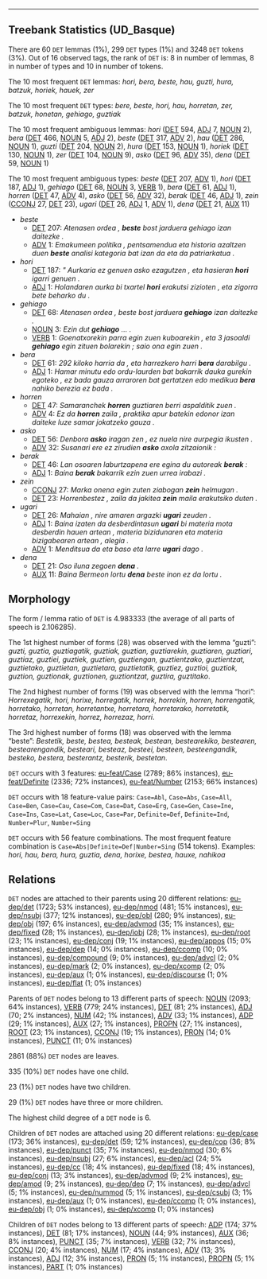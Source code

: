 

--------------------------------------------------------------------------------

## Treebank Statistics (UD_Basque)

There are 60 `DET` lemmas (1%), 299 `DET` types (1%) and 3248 `DET` tokens (3%).
Out of 16 observed tags, the rank of `DET` is: 8 in number of lemmas, 8 in number of types and 10 in number of tokens.

The 10 most frequent `DET` lemmas: <em>hori, bera, beste, hau, guzti, hura, batzuk, horiek, hauek, zer</em>

The 10 most frequent `DET` types:  <em>bere, beste, hori, hau, horretan, zer, batzuk, honetan, gehiago, guztiak</em>

The 10 most frequent ambiguous lemmas: <em>hori</em> ([DET]() 594, [ADJ]() 7, [NOUN]() 2), <em>bera</em> ([DET]() 466, [NOUN]() 5, [ADJ]() 2), <em>beste</em> ([DET]() 317, [ADV]() 2), <em>hau</em> ([DET]() 286, [NOUN]() 1), <em>guzti</em> ([DET]() 204, [NOUN]() 2), <em>hura</em> ([DET]() 153, [NOUN]() 1), <em>horiek</em> ([DET]() 130, [NOUN]() 1), <em>zer</em> ([DET]() 104, [NOUN]() 9), <em>asko</em> ([DET]() 96, [ADV]() 35), <em>dena</em> ([DET]() 59, [NOUN]() 1)

The 10 most frequent ambiguous types:  <em>beste</em> ([DET]() 207, [ADV]() 1), <em>hori</em> ([DET]() 187, [ADJ]() 1), <em>gehiago</em> ([DET]() 68, [NOUN]() 3, [VERB]() 1), <em>bera</em> ([DET]() 61, [ADJ]() 1), <em>horren</em> ([DET]() 47, [ADV]() 4), <em>asko</em> ([DET]() 56, [ADV]() 32), <em>berak</em> ([DET]() 46, [ADJ]() 1), <em>zein</em> ([CCONJ]() 27, [DET]() 23), <em>ugari</em> ([DET]() 26, [ADJ]() 1, [ADV]() 1), <em>dena</em> ([DET]() 21, [AUX]() 11)


* <em>beste</em>
  * [DET]() 207: <em>Atenasen ordea , <b>beste</b> bost jarduera gehiago izan daitezke .</em>
  * [ADV]() 1: <em>Emakumeen politika , pentsamendua eta historia azaltzen duen <b>beste</b> analisi kategoria bat izan da eta da patriarkatua .</em>
* <em>hori</em>
  * [DET]() 187: <em>" Aurkaria ez genuen asko ezagutzen , eta hasieran <b>hori</b> igarri genuen .</em>
  * [ADJ]() 1: <em>Holandaren aurka bi txartel <b>hori</b> erakutsi zizioten , eta zigorra bete beharko du .</em>
* <em>gehiago</em>
  * [DET]() 68: <em>Atenasen ordea , beste bost jarduera <b>gehiago</b> izan daitezke .</em>
  * [NOUN]() 3: <em>Ezin dut <b>gehiago</b> ... .</em>
  * [VERB]() 1: <em>Goenatxorekin parra egin zuen kuboarekin , eta 3 jasoaldi <b>gehiago</b> egin zituen bolarekin ; saio ona egin zuen .</em>
* <em>bera</em>
  * [DET]() 61: <em>292 kiloko harria da , eta harrezkero harri <b>bera</b> darabilgu .</em>
  * [ADJ]() 1: <em>Hamar minutu edo ordu-laurden bat bakarrik dauka gurekin egoteko , ez bada gauza arraroren bat gertatzen edo medikua <b>bera</b> nahiko berezia ez bada .</em>
* <em>horren</em>
  * [DET]() 47: <em>Samaranchek <b>horren</b> guztiaren berri aspalditik zuen .</em>
  * [ADV]() 4: <em>Ez da <b>horren</b> zaila , praktika apur batekin edonor izan daiteke luze samar jokatzeko gauza .</em>
* <em>asko</em>
  * [DET]() 56: <em>Denbora <b>asko</b> iragan zen , ez nuela nire aurpegia ikusten .</em>
  * [ADV]() 32: <em>Susanari ere ez zirudien <b>asko</b> axola zitzaionik :</em>
* <em>berak</em>
  * [DET]() 46: <em>Lan osoaren laburtzapena ere egina du autoreak <b>berak</b> :</em>
  * [ADJ]() 1: <em>Baina <b>berak</b> bakarrik ezin zuen urrea irabazi .</em>
* <em>zein</em>
  * [CCONJ]() 27: <em>Marka onena egin zuten ziabogan <b>zein</b> helmugan .</em>
  * [DET]() 23: <em>Horrenbestez , zaila da jakitea <b>zein</b> maila erakutsiko duten .</em>
* <em>ugari</em>
  * [DET]() 26: <em>Mahaian , nire amaren argazki <b>ugari</b> zeuden .</em>
  * [ADJ]() 1: <em>Baina izaten da desberdintasun <b>ugari</b> bi materia mota desberdin hauen artean , materia bizidunaren eta materia bizigabearen artean , alegia .</em>
  * [ADV]() 1: <em>Menditsua da eta baso eta larre <b>ugari</b> dago .</em>
* <em>dena</em>
  * [DET]() 21: <em>Oso iluna zegoen <b>dena</b> .</em>
  * [AUX]() 11: <em>Baina Bermeon lortu <b>dena</b> beste inon ez da lortu .</em>

## Morphology

The form / lemma ratio of `DET` is 4.983333 (the average of all parts of speech is 2.106285).

The 1st highest number of forms (28) was observed with the lemma “guzti”: <em>guzti, guztia, guztiagatik, guztiak, guztian, guztiarekin, guztiaren, guztiari, guztiaz, guztiei, guztiek, guztien, guztiengan, guztientzako, guztientzat, guztietako, guztietan, guztietara, guztietatik, guztiez, guztioi, guztiok, guztion, guztionak, guztionen, guztiontzat, guztira, guztitako</em>.

The 2nd highest number of forms (19) was observed with the lemma “hori”: <em>Horrexegatik, hori, horixe, horregatik, horrek, horrekin, horren, horrengatik, horretako, horretan, horretantxe, horretara, horretarako, horretatik, horretaz, horrexekin, horrez, horrezaz, horri</em>.

The 3rd highest number of forms (18) was observed with the lemma “beste”: <em>Bestetik, beste, bestea, besteak, bestean, bestearekiko, bestearen, bestearengandik, besteari, besteaz, besteei, besteen, besteengandik, besteko, bestera, besterantz, besterik, bestetan</em>.

`DET` occurs with 3 features: [eu-feat/Case]() (2789; 86% instances), [eu-feat/Definite]() (2336; 72% instances), [eu-feat/Number]() (2153; 66% instances)

`DET` occurs with 18 feature-value pairs: `Case=Abl`, `Case=Abs`, `Case=All`, `Case=Ben`, `Case=Cau`, `Case=Com`, `Case=Dat`, `Case=Erg`, `Case=Gen`, `Case=Ine`, `Case=Ins`, `Case=Lat`, `Case=Loc`, `Case=Par`, `Definite=Def`, `Definite=Ind`, `Number=Plur`, `Number=Sing`

`DET` occurs with 56 feature combinations.
The most frequent feature combination is `Case=Abs|Definite=Def|Number=Sing` (514 tokens).
Examples: <em>hori, hau, bera, hura, guztia, dena, horixe, bestea, hauxe, nahikoa</em>


## Relations

`DET` nodes are attached to their parents using 20 different relations: [eu-dep/det]() (1723; 53% instances), [eu-dep/nmod]() (481; 15% instances), [eu-dep/nsubj]() (377; 12% instances), [eu-dep/obl]() (280; 9% instances), [eu-dep/obj]() (197; 6% instances), [eu-dep/advmod]() (35; 1% instances), [eu-dep/fixed]() (28; 1% instances), [eu-dep/iobj]() (28; 1% instances), [eu-dep/root]() (23; 1% instances), [eu-dep/conj]() (19; 1% instances), [eu-dep/appos]() (15; 0% instances), [eu-dep/dep]() (14; 0% instances), [eu-dep/ccomp]() (10; 0% instances), [eu-dep/compound]() (9; 0% instances), [eu-dep/advcl]() (2; 0% instances), [eu-dep/mark]() (2; 0% instances), [eu-dep/xcomp]() (2; 0% instances), [eu-dep/aux]() (1; 0% instances), [eu-dep/discourse]() (1; 0% instances), [eu-dep/flat]() (1; 0% instances)

Parents of `DET` nodes belong to 13 different parts of speech: [NOUN]() (2093; 64% instances), [VERB]() (779; 24% instances), [DET]() (81; 2% instances), [ADJ]() (70; 2% instances), [NUM]() (42; 1% instances), [ADV]() (33; 1% instances), [ADP]() (29; 1% instances), [AUX]() (27; 1% instances), [PROPN]() (27; 1% instances), [ROOT]() (23; 1% instances), [CCONJ]() (19; 1% instances), [PRON]() (14; 0% instances), [PUNCT]() (11; 0% instances)

2861 (88%) `DET` nodes are leaves.

335 (10%) `DET` nodes have one child.

23 (1%) `DET` nodes have two children.

29 (1%) `DET` nodes have three or more children.

The highest child degree of a `DET` node is 6.

Children of `DET` nodes are attached using 20 different relations: [eu-dep/case]() (173; 36% instances), [eu-dep/det]() (59; 12% instances), [eu-dep/cop]() (36; 8% instances), [eu-dep/punct]() (35; 7% instances), [eu-dep/nmod]() (30; 6% instances), [eu-dep/nsubj]() (27; 6% instances), [eu-dep/acl]() (24; 5% instances), [eu-dep/cc]() (18; 4% instances), [eu-dep/fixed]() (18; 4% instances), [eu-dep/conj]() (13; 3% instances), [eu-dep/advmod]() (9; 2% instances), [eu-dep/amod]() (9; 2% instances), [eu-dep/dep]() (7; 1% instances), [eu-dep/advcl]() (5; 1% instances), [eu-dep/nummod]() (5; 1% instances), [eu-dep/csubj]() (3; 1% instances), [eu-dep/aux]() (1; 0% instances), [eu-dep/ccomp]() (1; 0% instances), [eu-dep/obj]() (1; 0% instances), [eu-dep/xcomp]() (1; 0% instances)

Children of `DET` nodes belong to 13 different parts of speech: [ADP]() (174; 37% instances), [DET]() (81; 17% instances), [NOUN]() (44; 9% instances), [AUX]() (36; 8% instances), [PUNCT]() (35; 7% instances), [VERB]() (32; 7% instances), [CCONJ]() (20; 4% instances), [NUM]() (17; 4% instances), [ADV]() (13; 3% instances), [ADJ]() (12; 3% instances), [PRON]() (5; 1% instances), [PROPN]() (5; 1% instances), [PART]() (1; 0% instances)

